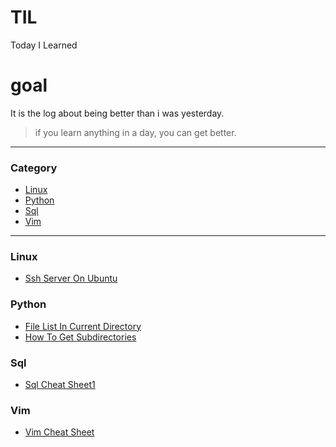 # TIL

Today I Learned

# goal
It is the log about being better than i was yesterday.  

> if you learn anything in a day, you can get better.

---  

### Category

* [Linux](#linux)
* [Python](#python)
* [Sql](#sql)
* [Vim](#vim)

---

### Linux
- [Ssh Server On Ubuntu](linux/ssh-server-on-ubuntu.md)

### Python
- [File List In Current Directory](python/file-list-in-current-directory.md)
- [How To Get Subdirectories](python/how-to-get-subdirectories.md)

### Sql
- [Sql Cheat Sheet1](sql/sql-cheat-sheet1.md)

### Vim
- [Vim Cheat Sheet](vim/vim-cheat-sheet.md)
